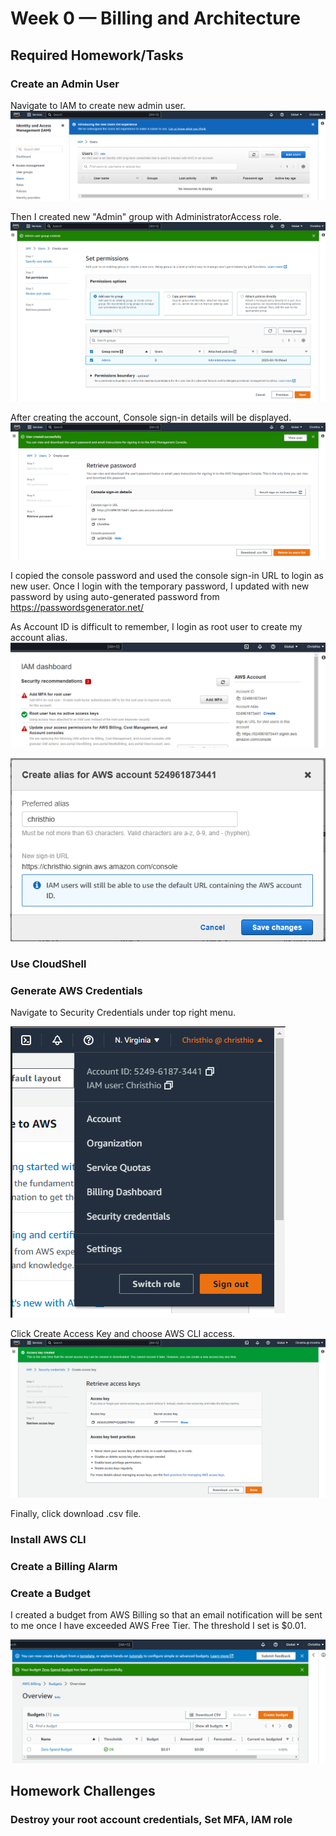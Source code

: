 # Week 0 — Billing and Architecture

## Required Homework/Tasks

### Create an Admin User
Navigate to IAM to create new admin user. 
![Add Users](assets/iam-add-users.png)

Then I created new "Admin" group with AdministratorAccess role.
![Create new user](assets/iam-add-user-to-group.png)

After creating the account, Console sign-in details will be displayed.
![IAM User Creation](assets/iam-user-creation.png)

I copied the console password and used the console sign-in URL to login as new user.
Once I login with the temporary password, I updated with new password by using auto-generated password from https://passwordsgenerator.net/


As Account ID is difficult to remember, I login as root user to create my account alias.
![IAM Account Alias](assets/iam-account-alias.png)

![IAM Account Alias Successful](assets/iam-account-alias2.png)


### Use CloudShell

### Generate AWS Credentials
Navigate to Security Credentials under top right menu.

![Security Credentials](assets/security-credentials.png)

Click Create Access Key and choose AWS CLI access.
![Access Key](assets/access-key.png)

Finally, click download .csv file.

### Install AWS CLI

### Create a Billing Alarm

### Create a Budget
I created a budget from AWS Billing so that an email notification will be sent to me once I have exceeded AWS Free Tier.
The threshold I set is $0.01.

![Budget Alarm](assets/Budget-alarm.png)

## Homework Challenges

### Destroy your root account credentials, Set MFA, IAM role
